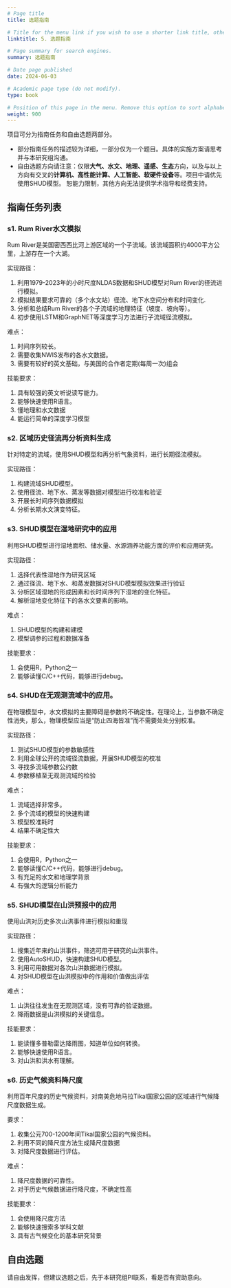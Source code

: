 ```yaml
---
# Page title
title: 选题指南

# Title for the menu link if you wish to use a shorter link title, otherwise remove this option.
linktitle: 5. 选题指南

# Page summary for search engines.
summary: 选题指南

# Date page published
date: 2024-06-03

# Academic page type (do not modify).
type: book

# Position of this page in the menu. Remove this option to sort alphabetically.
weight: 900
---
```


项目可分为指南任务和自由选题两部分。

- 部分指南任务的描述较为详细，一部分仅为一个题目。具体的实施方案请思考并与本研究组沟通。
- 自由选题方向请注意：仅限**大气、水文、地理、遥感、生态**方向，以及与以上方向有交叉的**计算机、高性能计算、人工智能、软硬件设备**等。项目中请优先使用SHUD模型。
恕能力限制，其他方向无法提供学术指导和经费支持。

## 指南任务列表

### s1. Rum River水文模拟

Rum River是美国密西西比河上游区域的一个子流域。该流域面积约4000平方公里，上游存在一个大湖。

实现路径：

1. 利用1979-2023年的小时尺度NLDAS数据和SHUD模型对Rum River的径流进行模拟。
2. 模拟结果要求可靠的（多个水文站）径流、地下水空间分布和时间变化.
3. 分析和总结Rum River的各个子流域的地理特征（坡度、坡向等）。
4. 初步使用LSTM和GraphNET等深度学习方法进行子流域径流模拟。

难点：

1. 时间序列较长。
2. 需要收集NWIS发布的各水文数据。
3. 需要有较好的英文基础，与美国的合作者定期(每周一次)组会

技能要求：

1. 具有较强的英文听说读写能力。
2. 能够快速使用R语言。
3. 懂地理和水文数据
4. 能运行简单的深度学习模型

### s2. 区域历史径流再分析资料生成

针对特定的流域，使用SHUD模型和再分析气象资料，进行长期径流模拟。

实现路径：

1. 构建流域SHUD模型。
2. 使用径流、地下水、蒸发等数据对模型进行校准和验证
3. 开展长时间序列数据模拟
4. 分析长期水文演变特征。



### s3. SHUD模型在湿地研究中的应用

利用SHUD模型进行湿地面积、储水量、水源涵养功能方面的评价和应用研究。

实现路径：

1. 选择代表性湿地作为研究区域
2. 通过径流、地下水、和蒸发数据对SHUD模型模拟效果进行验证
3. 分析区域湿地的形成因素和长时间序列下湿地的变化特征。
4. 解析湿地变化特征下的各水文要素的影响。

难点：

1. SHUD模型的构建和建模
2. 模型调参的过程和数据准备

技能要求：

1. 会使用R，Python之一
2. 能够读懂C/C++代码，能够进行debug。





### s4. SHUD在无观测流域中的应用。

在物理模型中，水文模拟的主要障碍是参数的不确定性。在理论上，当参数不确定性消失，那么，物理模型应当是“防止四海皆准”而不需要处处分别校准。

实现路径：

1. 测试SHUD模型的参数敏感性
2. 利用全球公开的流域径流数据，开展SHUD模型的校准
3. 寻找多流域参数公约数
4. 参数移植至无观测流域的检验

难点：

1. 流域选择非常多。
2. 多个流域的模型的快速构建
3. 模型校准耗时
4. 结果不确定性大

技能要求：

1. 会使用R，Python之一
2. 能够读懂C/C++代码，能够进行debug。
3. 有充足的水文和地理学背景
4. 有强大的逻辑分析能力



### s5. SHUD模型在山洪预报中的应用

使用山洪对历史多次山洪事件进行模拟和重现

实现路径：

1. 搜集近年来的山洪事件，筛选可用于研究的山洪事件。
2. 使用AutoSHUD，快速构建SHUD模型。
3. 利用可用数据对各次山洪数据进行模拟。
4. 对SHUD模型在山洪模拟中的作用和价值做出评估

难点：

1. 山洪往往发生在无观测区域，没有可靠的验证数据。
2. 降雨数据是山洪模拟的关键信息。

技能要求：

1. 能读懂多普勒雷达降雨图，知道单位如何转换。
2. 能够快速使用R语言。
3. 对山洪和洪水有理解。



### s6. 历史气候资料降尺度

利用百年尺度的历史气候资料，对南美危地马拉Tikal国家公园的区域进行气候降尺度数据生成。

要求：

1. 收集公元700-1200年间Tikal国家公园的气候资料。
2. 利用不同的降尺度方法生成降尺度数据
3. 对降尺度数据进行评估。

难点：

1. 降尺度数据的可靠性。
2. 对于历史气候数据进行降尺度，不确定性高

技能要求：

1. 会使用降尺度方法
2. 能够快速搜索多学科文献
3. 具有古气候变化的基本研究背景





## 自由选题
请自由发挥，但建议选题之后，先于本研究组PI联系，看是否有资助意向。

